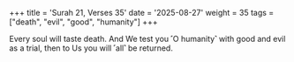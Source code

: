 +++
title = 'Surah 21, Verses 35'
date = '2025-08-27'
weight = 35
tags = ["death", "evil", "good", "humanity"]
+++

Every soul will taste death. And We test you ˹O humanity˺ with good and evil as a trial, then to Us you will ˹all˺ be returned.